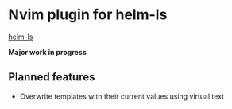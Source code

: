 # Nvim plugin for helm-ls

[helm-ls](https://github.com/mrjosh/helm-ls/)

**Major work in progress**

## Planned features

- Overwrite templates with their current values using virtual text
